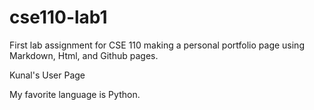 # cse110-lab1
First lab assignment for CSE 110 making a personal portfolio page using Markdown, Html, and Github
pages.

Kunal's User Page

My favorite language is Python.
